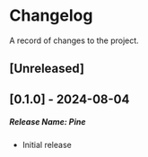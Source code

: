 # Changelog

A record of changes to the project.

## [Unreleased]

## [0.1.0] - 2024-08-04

##### Release Name: Pine

- Initial release
